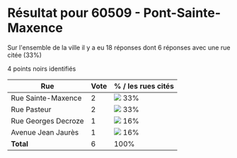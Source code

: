 # Résultat pour 60509 - Pont-Sainte-Maxence

Sur l'ensemble de la ville il y a eu 18 réponses dont 6 réponses avec une rue citée (33%)

4 points noirs identifiés

| Rue | Vote | % / les rues cités|
|-----|------|-------------------|
| Rue Sainte-Maxence | 2 | <img src="../../img/bar_33.gif" />&nbsp;33%|
| Rue Pasteur | 2 | <img src="../../img/bar_33.gif" />&nbsp;33%|
| Rue Georges Decroze | 1 | <img src="../../img/bar_16.gif" />&nbsp;16%|
| Avenue Jean Jaurès | 1 | <img src="../../img/bar_16.gif" />&nbsp;16%|
| **Total** | 6 | 100%|
